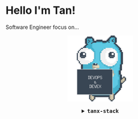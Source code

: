 # Hello I'm Tan!
Software Engineer focus on...

<p align="center">
  <img src="./assets/gophergif.gif" width="175"/>
</p>

<details align="center">

<summary> <b> <samp> tanx-stack </samp></b></summary>

<p align="center">
  <img src="https://skillicons.dev/icons?i=python,go,ts,rails" />
</p>
<p align="center">
  <img src="https://skillicons.dev/icons?i=kubernetes,docker" />
</p>
<p align="center">
  <img src="https://skillicons.dev/icons?i=gcp,linux" />
</p>

[DevOps](https://about.gitlab.com/topics/devops/) & [DevEx](https://microsoft.github.io/code-with-engineering-playbook/developer-experience)

</details>